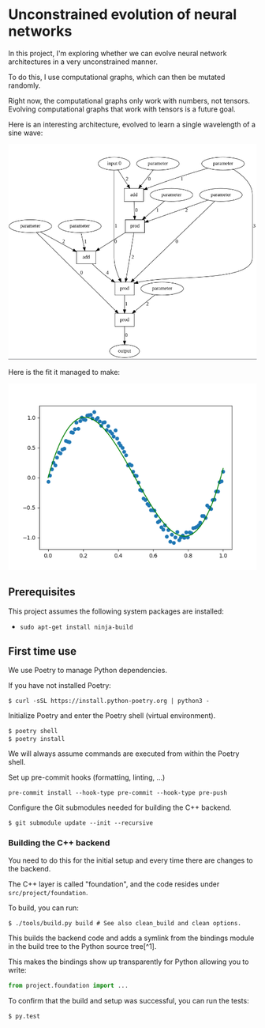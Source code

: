 # Unconstrained evolution of neural networks

In this project, I'm exploring whether we can evolve neural network architectures in a very unconstrained manner.

To do this, I use computational graphs, which can then be mutated randomly.

Right now, the computational graphs only work with numbers, not tensors. Evolving computational graphs
that work with tensors is a future goal.

Here is an interesting architecture, evolved to learn a single wavelength of a sine wave:

![Single wavelength sine wave](assets/best_individual.png)

Here is the fit it managed to make:

![Single wavelength sine wave fit](assets/best_individual_plot.png)



## Prerequisites

This project assumes the following system packages are installed:

- `sudo apt-get install ninja-build`

## First time use

We use Poetry to manage Python dependencies.

If you have not installed Poetry:

```shell-session
$ curl -sSL https://install.python-poetry.org | python3 -
```

Initialize Poetry and enter the Poetry shell (virtual environment).

```shell-session
$ poetry shell
$ poetry install
```

We will always assume commands are executed from within the Poetry shell.

Set up pre-commit hooks (formatting, linting, ...)

```shell-session
pre-commit install --hook-type pre-commit --hook-type pre-push
```

Configure the Git submodules needed for building the C++ backend.

```shell-session
$ git submodule update --init --recursive
```

### Building the C++ backend

You need to do this for the initial setup and every time there are changes to the backend.

The C++ layer is called "foundation", and the code resides under `src/project/foundation`.

To build, you can run:

```shell-session
$ ./tools/build.py build # See also clean_build and clean options.
```

This builds the backend code and adds a symlink from the bindings module in the build tree to the Python source tree[^1].

This makes the bindings show up transparently for Python allowing you to write:

```python
from project.foundation import ...
```

To confirm that the build and setup was successful, you can run the tests:

```shell-session
$ py.test
```
